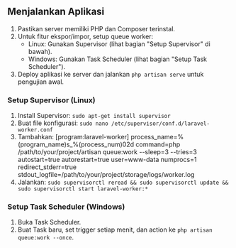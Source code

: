 ## Menjalankan Aplikasi
1. Pastikan server memiliki PHP dan Composer terinstal.
2. Untuk fitur ekspor/impor, setup queue worker:
   - Linux: Gunakan Supervisor (lihat bagian "Setup Supervisor" di bawah).
   - Windows: Gunakan Task Scheduler (lihat bagian "Setup Task Scheduler").
3. Deploy aplikasi ke server dan jalankan `php artisan serve` untuk pengujian awal.

### Setup Supervisor (Linux)
1. Install Supervisor: `sudo apt-get install supervisor`
2. Buat file konfigurasi: `sudo nano /etc/supervisor/conf.d/laravel-worker.conf`
3. Tambahkan:
   [program:laravel-worker]
   process_name=%(program_name)s_%(process_num)02d
   command=php /path/to/your/project/artisan queue:work --sleep=3 --tries=3
   autostart=true
   autorestart=true
   user=www-data
   numprocs=1
   redirect_stderr=true
   stdout_logfile=/path/to/your/project/storage/logs/worker.log
4. Jalankan: `sudo supervisorctl reread && sudo supervisorctl update && sudo supervisorctl start laravel-worker:*`

### Setup Task Scheduler (Windows)
1. Buka Task Scheduler.
2. Buat Task baru, set trigger setiap menit, dan action ke `php artisan queue:work --once`.

